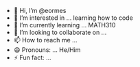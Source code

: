 - 👋 Hi, I’m @eormes
- 👀 I’m interested in ... learning how to code
- 🌱 I’m currently learning ... MATH310
- 💞️ I’m looking to collaborate on ...
- 📫 How to reach me ...
- 😄 Pronouns: ... He/Him
- ⚡ Fun fact: ... 

<!---
eormes/eormes is a ✨ special ✨ repository because its `README.md` (this file) appears on your GitHub profile.
You can click the Preview link to take a look at your changes.
--->
